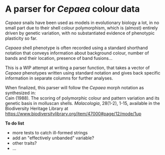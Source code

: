 # A parser for *Cepaea* colour data

*Cepaea* snails have been used as models in evolutionary biology a lot, in no small part due to their shell colour polymorphism, which is (almost) entirely driven by genetic variation, with no substantiated evidence of phenotypic plasticity so far.  

*Cepaea* shell phenotype is often recorded using a standard shorthand notation that conveys information about background colour, number of bands and their location, presence of band fusions...  

This is a WIP attempt at writing a parser function, that takes a vector of *Cepaea* phenotypes written using standard notation and gives back specific information in separate columns for further analyses.

When finalized, this parser will follow the *Cepaea* morph notation as synthesized in:  
Cain (1988). The scoring of polymorphic colour and pattern variation and its genetic basis in molluscan shells. *Malacologia*, 28(1-2), 1-15, available in the Biodiversity Heritage Library at https://www.biodiversitylibrary.org/item/47000#page/12/mode/1up

**To do list**

- more tests to catch ill-formed strings
- add an "effectively unbanded" variable?
- other traits?
- ...
